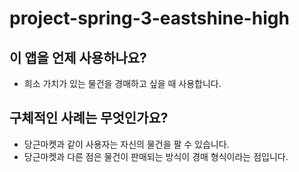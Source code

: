 # project-spring-3-eastshine-high

## 이 앱을 언제 사용하나요?
- 희소 가치가 있는 물건을 경매하고 싶을 때 사용합니다.
## 구체적인 사례는 무엇인가요?
- 당근마켓과 같이 사용자는 자신의 물건을 팔 수 있습니다.
- 당근마켓과 다른 점은 물건이 판매되는 방식이 경매 형식이라는 점입니다.
